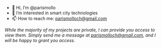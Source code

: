 - 👋 Hi, I’m @parismollo
- 👀 I’m interested in smart city technologies
- 📫 How to reach me: parismolloch@gmail.com

_While the majority of my projects are private, I can provide you access to view them. Simply send me a message at parismolloch@gmail.com, and I will be happy to grant you access._
<!---
parismollo/parismollo is a ✨ special ✨ repository because its `README.md` (this file) appears on your GitHub profile.
You can click the Preview link to take a look at your changes.
--->
